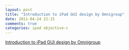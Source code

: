 ```yaml
---
layout: post
title: "Introduction to iPad GUI design by Omnigroup"
date: 2011-04-24 22:15
comments: true
categories: ipad objective-c
---
```


[Introduction to iPad GUI design by Omnigroup](http://www.omnigroup.com/blog/designing_graceful_gracious_interfaces_for_ipad)

